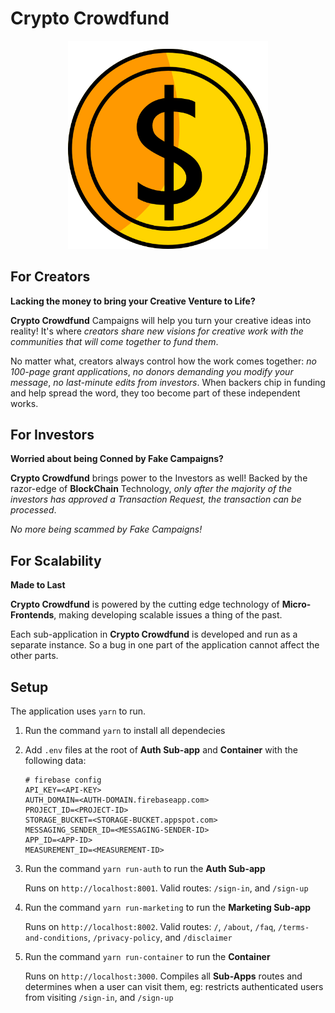 # Crypto Crowdfund

<div align="center">
    <img src="./assets/logo.png" style="width: 320px" />
</div>

## For Creators

**Lacking the money to bring your Creative Venture to Life?**

**Crypto Crowdfund** Campaigns will help you turn your creative ideas into
reality! It's where _creators share new visions for creative work with the
communities that will come together to fund them_.

No matter what, creators always control how the work comes together: _no
100-page grant applications_, _no donors demanding you modify your message_,
_no last-minute edits from investors_. When backers chip in funding and help
spread the word, they too become part of these independent works.

## For Investors

**Worried about being Conned by Fake Campaigns?**

**Crypto Crowdfund** brings power to the Investors as well! Backed by the
razor-edge of **BlockChain** Technology, _only after the majority of the investors
has approved a Transaction Request, the transaction can be processed_.

_No more being scammed by Fake Campaigns!_

## For Scalability

**Made to Last**

**Crypto Crowdfund** is powered by the cutting edge technology of
**Micro-Frontends**, making developing scalable issues a thing of the past.

Each sub-application in **Crypto Crowdfund** is developed and run as a separate
instance. So a bug in one part of the application cannot affect the other parts.

## Setup

The application uses `yarn` to run.

1. Run the command `yarn` to install all dependecies
2. Add `.env` files at the root of **Auth Sub-app** and **Container** with the
   following data:
   ```
   # firebase config
   API_KEY=<API-KEY>
   AUTH_DOMAIN=<AUTH-DOMAIN.firebaseapp.com>
   PROJECT_ID=<PROJECT-ID>
   STORAGE_BUCKET=<STORAGE-BUCKET.appspot.com>
   MESSAGING_SENDER_ID=<MESSAGING-SENDER-ID>
   APP_ID=<APP-ID>
   MEASUREMENT_ID=<MEASUREMENT-ID>
   ```
3. Run the command `yarn run-auth` to run the **Auth Sub-app**

   Runs on `http://localhost:8001`. Valid routes: `/sign-in`, and `/sign-up`

4. Run the command `yarn run-marketing` to run the **Marketing Sub-app**

   Runs on `http://localhost:8002`. Valid routes: `/`, `/about`, `/faq`,
   `/terms-and-conditions`, `/privacy-policy`, and `/disclaimer`

5. Run the command `yarn run-container` to run the **Container**

   Runs on `http://localhost:3000`. Compiles all **Sub-Apps** routes and
   determines when a user can visit them, eg: restricts authenticated users
   from visiting `/sign-in`, and `/sign-up`
